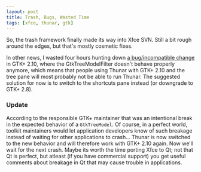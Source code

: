 ```yaml
---
layout: post
title: Trash, Bugs, Wasted Time
tags: [xfce, thunar, gtk]
---
```


So, the trash framework finally made its way into Xfce SVN. Still a bit rough around the edges, but that's mostly cosmetic fixes.

In other news, I wasted four hours hunting down <a href="http://bugzilla.gnome.org/show_bug.cgi?id=348953">a bug/incompatible change</a> in GTK+ 2.10, where the GtkTreeModelFilter doesn't behave properly anymore, which means that people using Thunar with GTK+ 2.10 and the tree pane will most probably not be able to run Thunar. The suggested solution for now is to switch to the shortcuts pane instead (or downgrade to GTK+ 2.8).

### Update

According to the responsible GTK+ maintainer that was an intentional break in the expected behavior of a <code>GtkTreeModel</code>. Of course, in a perfect world, toolkit maintainers would let application developers know of such breakage instead of waiting for other applications to crash... Thunar is now switched to the new behavior and will therefore work with GTK+ 2.10 again. Now we'll wait for the next crash. Maybe its worth the time porting Xfce to Qt; not that Qt is perfect, but atleast (if you have commercial support) you get useful comments about breakage in Qt that may cause trouble in applications.

